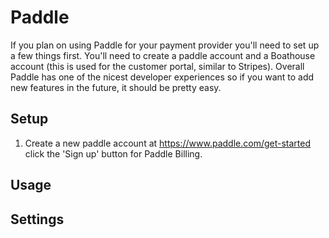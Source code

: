# Paddle

If you plan on using Paddle for your payment provider you'll need to set up a few things first. You'll need to create a paddle account and a Boathouse account (this is used for the customer portal, similar to Stripes). Overall Paddle has one of the nicest developer experiences so if you want to add new features in the future, it should be pretty easy.

## Setup

1. Create a new paddle account at https://www.paddle.com/get-started click the 'Sign up' button for Paddle Billing.

## Usage

## Settings